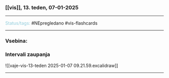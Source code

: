 ### [[vis]], 13. teden, 07-01-2025
---

<font color="#92cddc">Status/tags:</font> #NEpregledano #vis-flashcards 

---

### Vsebina:

### Intervali zaupanja

![[vaje-vis-13-teden 2025-01-07 09.21.59.excalidraw]]

---
